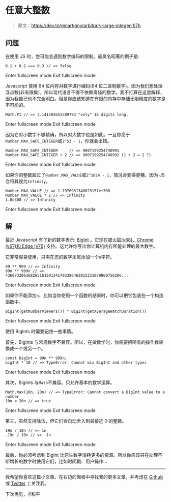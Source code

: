# 任意大整数

> 原文：<https://dev.to/gmartigny/arbitrary-large-integer-1j7h>

## 问题

在使用 JS 时，您可能会遇到数字编码的限制。最臭名昭著的例子是:

```
0.1 + 0.2 === 0.3 // => false 
```

Enter fullscreen mode Exit fullscreen mode

Javascript 使用 64 位内存对数字进行编码(64 位二进制数字)。因为我们想处理浮点数(非有限集)，所以现代语言不得不依赖奇怪的数学。我不打算在这里解释，因为我自己也不完全明白。但是你应该知道在有限的内存中存储无限精度的数字是不可能的。

```
Math.PI // => 3.141592653589793 "only" 16 digits long. 
```

Enter fullscreen mode Exit fullscreen mode

因为它对小数字不够精确，所以对大数字也是如此。一旦你高于`Number.MAX_SAFE_INTEGER`或`2^53 - 1`，你就会出错。

```
Number.MAX_SAFE_INTEGER     // => 9007199254740991
Number.MAX_SAFE_INTEGER + 2 // => 9007199254740992 (1 + 2 = 2 ?) 
```

Enter fullscreen mode Exit fullscreen mode

如果你的整数超过了`Number.MAX_VALUE`或`2^1024 - 1`，情况会变得更糟，因为 JS 会将其视为`Infinity`。

```
Number.MAX_VALUE // => 1.7976931348623157e+308
Number.MAX_VALUE * 2 // => Infinity
1.8e308 // => Infinity 
```

Enter fullscreen mode Exit fullscreen mode

## 解

最近 Javascript 有了新的数字表示: [BigInt](https://developer.mozilla.org/docs/Web/JavaScript/Reference/Objets_globaux/BigInt) 。它现在被[火狐(v68)、Chrome (v67)和 Edge (v76)](https://caniuse.com/#feat=bigint) 支持。这允许你写出你计算机内存所能处理的最大数字。

它非常容易使用，只需在您的数字末尾添加一个`n`字符。

```
99 ** 999 // => Infinity
99n ** 999n // => 436073206168265161501341703386462012231079860756206... 
```

Enter fullscreen mode Exit fullscreen mode

如果你不能添加`n`，比如当你使用一个函数的结果时，你可以把它包装在一个构造函数中。

```
BigInt(getNumberViewers()) * BigInt(getAverageWatchDuration()) 
```

Enter fullscreen mode Exit fullscreen mode

使用 BigInts 时需要记住一些事情。

首先，BigInts 与常规数字不兼容。所以，在做数学时，你需要把所有的操作数转换成一个或另一个。

```
const bigInt = 99n ** 999n;
bigInt * 10 // => TypeError: Cannot mix BigInt and other types 
```

Enter fullscreen mode Exit fullscreen mode

其次，BigInts 与`Math`不兼容。只允许基本的数学运算。

```
Math.max(10n, 20n) // => TypeError: Cannot convert a BigInt value to a number
10n < 20n // => true 
```

Enter fullscreen mode Exit fullscreen mode

第三，虽然支持除法，但它们会自动舍入到最接近 0 的整数。

```
19n / 10n // => 1n
-19n / 10n // => -1n 
```

Enter fullscreen mode Exit fullscreen mode

最后，你必须考虑到 BigInt 比原生数字消耗更多的资源。所以你应该只在处理不断增长的数字时使用它们，比如时间戳、用户操作...

* * *

我希望你喜欢这篇小文章。在右边的面板中寻找我的更多文章，并考虑在 [Github](https://github.com/GMartigny) 或 [Twitter](https://twitter.com/GMartigny) 上关注我。

下次再见，✌️和平